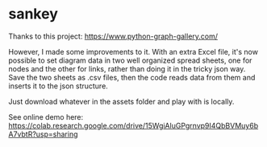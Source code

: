 # sankey

Thanks to this project: https://www.python-graph-gallery.com/

However, I made some improvements to it. With an extra Excel file, it's now possible to set diagram data in two well organized spread sheets, one for nodes and the other for links, rather than doing it in the tricky json way. Save the two sheets as .csv files, then the code reads data from them and inserts it to the json structure.

Just download whatever in the assets folder and play with is locally.

See online demo here: https://colab.research.google.com/drive/15WgiAluGPgrnvp9I4QbBVMuy6bA7vbtR?usp=sharing
